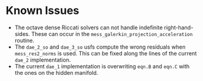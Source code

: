 # Known Issues 

* The octave dense Riccati solvers can not handle indefinite
  right-hand-sides. These can occur in the
  `mess_galerkin_projection_acceleration` routine.
* The `dae_2_so` and `dae_3_so` usfs compute the wrong residuals when
  `mess_res2_norms` is used. This can be fixed along the lines of the
  current `dae_2` implementation.
* The current `dae_1` implementation is overwriting `eqn.B` and
  `eqn.C` with the ones on the hidden manifold.
